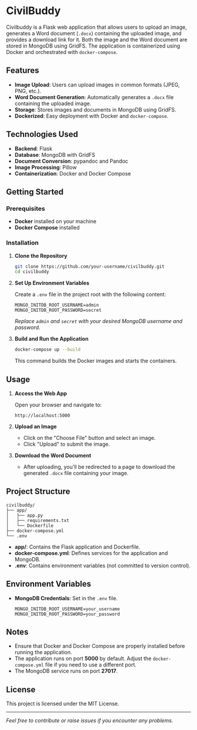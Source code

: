# CivilBuddy

Civilbuddy is a Flask web application that allows users to upload an image, generates a Word document (`.docx`) containing the uploaded image, and provides a download link for it. Both the image and the Word document are stored in MongoDB using GridFS. The application is containerized using Docker and orchestrated with `docker-compose`.

## Features

- **Image Upload**: Users can upload images in common formats (JPEG, PNG, etc.).
- **Word Document Generation**: Automatically generates a `.docx` file containing the uploaded image.
- **Storage**: Stores images and documents in MongoDB using GridFS.
- **Dockerized**: Easy deployment with Docker and `docker-compose`.

## Technologies Used

- **Backend**: Flask
- **Database**: MongoDB with GridFS
- **Document Conversion**: pypandoc and Pandoc
- **Image Processing**: Pillow
- **Containerization**: Docker and Docker Compose

## Getting Started

### Prerequisites

- **Docker** installed on your machine
- **Docker Compose** installed

### Installation

1. **Clone the Repository**

   ```bash
   git clone https://github.com/your-username/civilbuddy.git
   cd civilbuddy
   ```

2. **Set Up Environment Variables**

   Create a `.env` file in the project root with the following content:

   ```env
   MONGO_INITDB_ROOT_USERNAME=admin
   MONGO_INITDB_ROOT_PASSWORD=secret
   ```

   *Replace `admin` and `secret` with your desired MongoDB username and password.*

3. **Build and Run the Application**

   ```bash
   docker-compose up --build
   ```

   This command builds the Docker images and starts the containers.

## Usage

1. **Access the Web App**

   Open your browser and navigate to:

   ```
   http://localhost:5000
   ```

2. **Upload an Image**

   - Click on the "Choose File" button and select an image.
   - Click "Upload" to submit the image.

3. **Download the Word Document**

   - After uploading, you'll be redirected to a page to download the generated `.docx` file containing your image.

## Project Structure

```
civilbuddy/
├── app/
│   ├── app.py
│   ├── requirements.txt
│   └── Dockerfile
├── docker-compose.yml
└── .env
```

- **app/**: Contains the Flask application and Dockerfile.
- **docker-compose.yml**: Defines services for the application and MongoDB.
- **.env**: Contains environment variables (not committed to version control).

## Environment Variables

- **MongoDB Credentials**: Set in the `.env` file.

  ```env
  MONGO_INITDB_ROOT_USERNAME=your_username
  MONGO_INITDB_ROOT_PASSWORD=your_password
  ```

## Notes

- Ensure that Docker and Docker Compose are properly installed before running the application.
- The application runs on port **5000** by default. Adjust the `docker-compose.yml` file if you need to use a different port.
- The MongoDB service runs on port **27017**.

## License

This project is licensed under the MIT License.

---

*Feel free to contribute or raise issues if you encounter any problems.*
